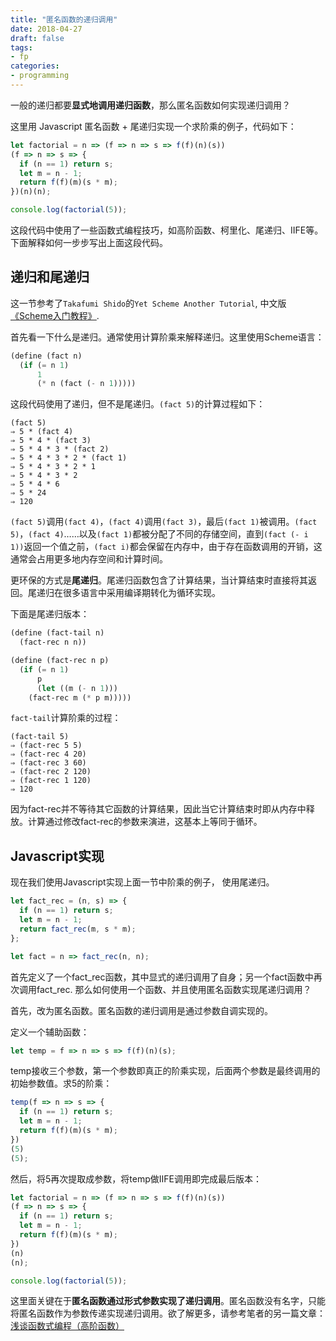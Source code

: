 ```yaml
---
title: "匿名函数的递归调用"
date: 2018-04-27
draft: false
tags:
- fp
categories:
- programming
---
```


一般的递归都要**显式地调用递归函数**，那么匿名函数如何实现递归调用？

这里用 Javascript 匿名函数 + 尾递归实现一个求阶乘的例子，代码如下：

```javascript
let factorial = n => (f => n => s => f(f)(n)(s))
(f => n => s => {
  if (n == 1) return s;
  let m = n - 1;
  return f(f)(m)(s * m);
})(n)(n);

console.log(factorial(5));
```

这段代码中使用了一些函数式编程技巧，如高阶函数、柯里化、尾递归、IIFE等。下面解释如何一步步写出上面这段代码。



## 递归和尾递归

这一节参考了`Takafumi Shido`的`Yet Scheme Another Tutorial`, 中文版[《Scheme入门教程》](http://deathking.github.io/yast-cn/).

首先看一下什么是递归。通常使用计算阶乘来解释递归。这里使用Scheme语言：

```scheme
(define (fact n)
  (if (= n 1)
      1
      (* n (fact (- n 1)))))
```

这段代码使用了递归，但不是尾递归。`(fact 5)`的计算过程如下：

```
(fact 5)
⇒ 5 * (fact 4)
⇒ 5 * 4 * (fact 3)
⇒ 5 * 4 * 3 * (fact 2)
⇒ 5 * 4 * 3 * 2 * (fact 1)
⇒ 5 * 4 * 3 * 2 * 1
⇒ 5 * 4 * 3 * 2
⇒ 5 * 4 * 6
⇒ 5 * 24
⇒ 120
```

`(fact 5)`调用`(fact 4)`，`(fact 4)`调用`(fact 3)`，最后`(fact 1)`被调用。`(fact 5)`，`(fact 4)`……以及`(fact 1)`都被分配了不同的存储空间，直到`(fact (- i 1))`返回一个值之前，`(fact i)`都会保留在内存中，由于存在函数调用的开销，这通常会占用更多地内存空间和计算时间。

更环保的方式是**尾递归**。尾递归函数包含了计算结果，当计算结束时直接将其返回。尾递归在很多语言中采用编译期转化为循环实现。

下面是尾递归版本：

```scheme
(define (fact-tail n)
  (fact-rec n n))

(define (fact-rec n p)
  (if (= n 1)
      p
      (let ((m (- n 1)))
    (fact-rec m (* p m)))))
```

`fact-tail`计算阶乘的过程：

```
(fact-tail 5)
⇒ (fact-rec 5 5)
⇒ (fact-rec 4 20)
⇒ (fact-rec 3 60)
⇒ (fact-rec 2 120)
⇒ (fact-rec 1 120)
⇒ 120
```

因为fact-rec并不等待其它函数的计算结果，因此当它计算结束时即从内存中释放。计算通过修改fact-rec的参数来演进，这基本上等同于循环。



## Javascript实现

现在我们使用Javascript实现上面一节中阶乘的例子， 使用尾递归。

```javascript
let fact_rec = (n, s) => {
  if (n == 1) return s;
  let m = n - 1;
  return fact_rec(m, s * m);
};

let fact = n => fact_rec(n, n);
```

首先定义了一个fact_rec函数，其中显式的递归调用了自身；另一个fact函数中再次调用fact_rec. 那么如何使用一个函数、并且使用匿名函数实现尾递归调用？

首先，改为匿名函数。匿名函数的递归调用是通过参数自调实现的。

定义一个辅助函数：

```javascript
let temp = f => n => s => f(f)(n)(s);
```

temp接收三个参数，第一个参数即真正的阶乘实现，后面两个参数是最终调用的初始参数值。求5的阶乘：

```javascript
temp(f => n => s => {
  if (n == 1) return s;
  let m = n - 1;
  return f(f)(m)(s * m);
})
(5)
(5);
```

然后，将5再次提取成参数，将temp做IIFE调用即完成最后版本：

```javascript
let factorial = n => (f => n => s => f(f)(n)(s))
(f => n => s => {
  if (n == 1) return s;
  let m = n - 1;
  return f(f)(m)(s * m);
})
(n)
(n);

console.log(factorial(5));
```

这里面关键在于**匿名函数通过形式参数实现了递归调用**。匿名函数没有名字，只能将匿名函数作为参数传递实现递归调用。欲了解更多，请参考笔者的另一篇文章： [浅谈函数式编程（高阶函数）](https://ijunjie.github.io/post/fp/fp-basic/#%E7%BB%BC%E5%90%88%E7%A4%BA%E4%BE%8B)